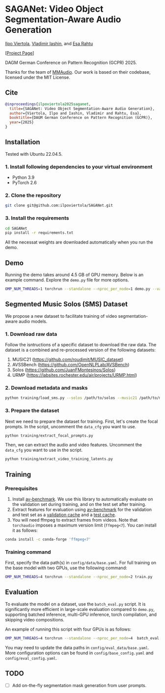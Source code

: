 # SAGANet: Video Object Segmentation-Aware Audio Generation

[Ilpo Viertola](https://scholar.google.com/citations?user=gGWNg4EAAAAJ&hl=en), [Vladimir Iashin](https://scholar.google.com/citations?user=rh8_sSkAAAAJ&hl=en), and [Esa Rahtu](https://scholar.google.com/citations?user=SmGZwHYAAAAJ&hl=en)

[[Project Page](https://saganet.notion.site/)]

DAGM German Conference on Pattern Recognition (GCPR) 2025.

Thanks for the team of [MMAudio](https://github.com/hkchengrex/MMAudio). Our work is based on their codebase, licensed under the MIT License.

## Cite

```bibtex
@inproceedings{ilpoviertola2025saganet,
  title={SAGANet: Video Object Segmentation-Aware Audio Generation},
  author={Viertola, Ilpo and Iashin, Vladimir and Rahtu, Esa},
  booktitle={DAGM German Conference on Pattern Recognition (GCPR)},
  year={2025}
}
```

## Installation

Tested with Ubuntu 22.04.5.

### 1. Install following dependencies to your virtual environment

- Python 3.9
- PyTorch 2.6

### 2. Clone the repository

```bash
git clone git@github.com:ilpoviertola/SAGANet.git
```

### 3. Install the requirements

```bash
cd SAGANet
pip install -r requirements.txt
```

All the necessat weights are downloaded automatically when you run the demo.

## Demo

Running the demo takes around 4.5 GB of GPU memory. Below is an example command. Explore the `demo.py` file for more options.

```bash
OMP_NUM_THREADS=1 torchrun --standalone --nproc_per_node=1 demo.py --variant saganet_small --video ./example/Vid_09_Jesus_tpt_vn_159092_164092.mp4 --mask_video ./example/Masks_02_vn_09_Jesus_159092_164092.mp4 --prompt violin --negative_prompt trumpet
```

## Segmented Music Solos (SMS) Dataset

We propose a new dataset to facilitate training of video segmentation-aware audio models.

### 1. Download raw data

Follow the isntructions of a specific dataset to download the raw data. The dataset is a combined and re-processed version of the following datasets:

1. MUSIC21 (https://github.com/roudimit/MUSIC_dataset)
2. AVSSBench (https://github.com/OpenNLPLab/AVSBench)
3. Solos (https://github.com/JuanFMontesinos/Solos)
4. URMP (https://labsites.rochester.edu/air/projects/URMP.html)

### 2. Download metadata and masks

```bash
python training/load_sms.py --solos /path/to/solos --music21 /path/to/music21 --avssbench /path/to/avs-semantic-v2-25fps --urmp /path/to/URMP
```

### 3. Prepare the dataset

Next we need to prepare the dataset for training. First, let's create the focal prompts. In the script, uncomment the `data_cfg` you want to use.

```bash
python training/extract_focal_prompts.py
```

Then, we can extract the audio and video features. Uncomment the `data_cfg` you want to use in the script.

```bash
python training/extract_video_training_latents.py
```

## Training

### Prerequisites

1. Install [av-benchmark](https://github.com/hkchengrex/av-benchmark). We use this library to automatically evaluate on the validation set during training, and on the test set after training.
2. Extract features for evaluation using [av-benchmark](https://github.com/hkchengrex/av-benchmark) for the validation and test set as a [validation cache](https://github.com/ilpoviertola/SAGANet/blob/main/config/data/sms_slurm.yaml#L13) and a [test cache](https://github.com/ilpoviertola/SAGANet/blob/main/config/data/urmp_slurm.yaml#7).
3. You will need ffmpeg to extract frames from videos. Note that `torchaudio` imposes a maximum version limit (`ffmpeg<7`). You can install it as follows:

```bash
conda install -c conda-forge 'ffmpeg<7'
```

### Training command

First, specify the data path(s) in `config/data/base.yaml`. For full training on the base model with two GPUs, use the following command:

```bash
OMP_NUM_THREADS=4 torchrun --standalone --nproc_per_node=2 train.py
```

## Evaluation

To evaluate the model on a dataset, use the `batch_eval.py` script. It is significantly more efficient in large-scale evaluation compared to `demo.py`, supporting batched inference, multi-GPU inference, torch compilation, and skipping video compositions.

An example of running this script with four GPUs is as follows:

```bash
OMP_NUM_THREADS=4 torchrun --standalone --nproc_per_node=4  batch_eval.py duration_s=5 dataset=urmp model=small_44k_sa num_workers=8
```

You may need to update the data paths in `config/eval_data/base.yaml`.
More configuration options can be found in `config/base_config.yaml` and `config/eval_config.yaml`.

## TODO

- [ ] Add on-the-fly segmentation mask generation from user prompts.
